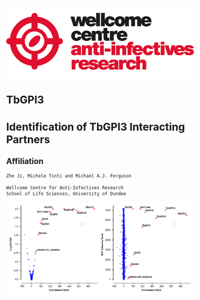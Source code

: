 ![title](https://github.com/mtinti/TbGPI3/blob/master/static/wcar.png)
# TbGPI3


# Identification of TbGPI3 Interacting Partners 

## Affiliation
    Zhe Ji, Michele Tinti and Michael A.J. Ferguson

    Wellcome Centre for Anti-Infectives Research
    School of Life Sciences, University of Dundee
    
![title](https://github.com/mtinti/TbGPI3/blob/master/Fig2.png)
